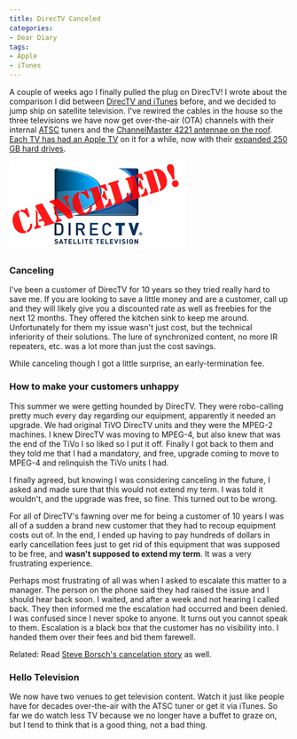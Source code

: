 ```yaml
---
title: DirecTV Canceled
categories:
- Dear Diary
tags:
- Apple
- iTunes
---
```


A couple of weeks ago I finally pulled the plug on DirecTV! I wrote about the comparison I did between [DirecTV and iTunes](/thingelstad/directv-v-itunes-apple-tv) before, and we decided to jump ship on satellite television. I've rewired the cables in the house so the three televisions we have now get over-the-air (OTA) channels with their internal [ATSC](http://en.wikipedia.org/wiki/Atsc) tuners and the [ChannelMaster 4221 antennae on the roof](/thingelstad/hd-antennae-comparison). [Each TV has had an Apple TV](/thingelstad/all-in-on-apple-tv) on it for a while, now with their [expanded 250 GB hard drives](/thingelstad/upgraded-apple-tv-hard-drives).




![Canceled-DirecTV.png](/assets/posts/2009/canceled-directv.png)




### Canceling

I've been a customer of DirecTV for 10 years so they tried really hard to save me. If you are looking to save a little money and are a customer, call up and they will likely give you a discounted rate as well as freebies for the next 12 months. They offered the kitchen sink to keep me around. Unfortunately for them my issue wasn't just cost, but the technical inferiority of their solutions. The lure of synchronized content, no more IR repeaters, etc. was a lot more than just the cost savings.

While canceling though I got a little surprise, an early-termination fee.

### How to make your customers unhappy

This summer we were getting hounded by DirecTV. They were robo-calling pretty much every day regarding our equipment, apparently it needed an upgrade. We had original TiVO DirecTV units and they were the MPEG-2 machines. I knew DirecTV was moving to MPEG-4, but also knew that was the end of the TiVo I so liked so I put it off. Finally I got back to them and they told me that I had a mandatory, and free, upgrade coming to move to MPEG-4 and relinquish the TiVo units I had.

I finally agreed, but knowing I was considering canceling in the future, I asked and made sure that this would not extend my term. I was told it wouldn't, and the upgrade was free, so fine. This turned out to be wrong.

For all of DirecTV's fawning over me for being a customer of 10 years I was all of a sudden a brand new customer that they had to recoup equipment costs out of. In the end, I ended up having to pay hundreds of dollars in early cancellation fees just to get rid of this equipment that was supposed to be free, and **wasn't supposed to extend my term**. It was a very frustrating experience.

Perhaps most frustrating of all was when I asked to escalate this matter to a manager. The person on the phone said they had raised the issue and I should hear back soon. I waited, and after a week and not hearing I called back. They then informed me the escalation had occurred and been denied. I was confused since I never spoke to anyone. It turns out you cannot speak to them. Escalation is a black box that the customer has no visibility into. I handed them over their fees and bid them farewell.

Related: Read [Steve Borsch's cancelation story](http://www.iconnectdots.com/ctd/2008/12/directv-will-get-their-280.html) as well.

### Hello Television

We now have two venues to get television content. Watch it just like people have for decades over-the-air with the ATSC tuner or get it via iTunes. So far we do watch less TV because we no longer have a buffet to graze on, but I tend to think that is a good thing, not a bad thing.
